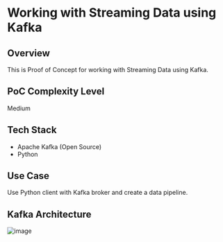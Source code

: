 # Working with Streaming Data using Kafka

## Overview

This is Proof of Concept for working with Streaming Data using Kafka.

## PoC Complexity Level

Medium

## Tech Stack

- Apache Kafka (Open Source)
- Python

## Use Case

Use Python client with Kafka broker and create a data pipeline.

## Kafka Architecture

![image](https://github.com/user-attachments/assets/ac7c2f7a-93fd-4ad7-8172-28052af249d4)
